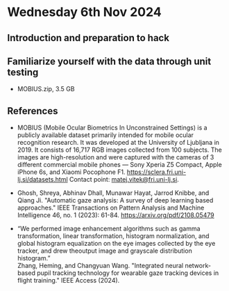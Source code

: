 # Wednesday 6th Nov 2024


## Introduction and preparation to hack


## Familiarize yourself with the data through unit testing
* MOBIUS.zip, 3.5 GB


## References
* MOBIUS (Mobile Ocular Biometrics In Unconstrained Settings) is a publicly available dataset primarily intended for mobile ocular recognition research. It was developed at the University of Ljubljana in 2019. It consists of 16,717 RGB images collected from 100 subjects. The images are high-resolution and were captured with the cameras of 3 different commercial mobile phones — Sony Xperia Z5 Compact, Apple iPhone 6s, and Xiaomi Pocophone F1. https://sclera.fri.uni-lj.si/datasets.html Contact point: matej.vitek@fri.uni-lj.si. 

* Ghosh, Shreya, Abhinav Dhall, Munawar Hayat, Jarrod Knibbe, and Qiang Ji. "Automatic gaze analysis: A survey of deep learning based approaches." IEEE Transactions on Pattern Analysis and Machine Intelligence 46, no. 1 (2023): 61-84. https://arxiv.org/pdf/2108.05479  

* “We performed image enhancement algorithms such as gamma transformation, linear transformation, histogram normalization, and global histogram equalization on the eye images collected by the eye tracker, and drew theoutput image and grayscale distribution histogram.”    
Zhang, Heming, and Changyuan Wang. "Integrated neural network-based pupil tracking technology for wearable gaze tracking devices in flight training." IEEE Access (2024). 
 